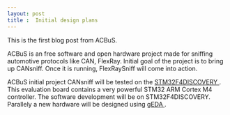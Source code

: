 ```yaml
---
layout: post
title :  Initial design plans
---
```


This is the first blog post from ACBuS.

ACBuS is an free software and open hardware project made for sniffing automotive protocols like CAN, FlexRay. Initial goal of the project is to bring up CANsniff. Once it is running, FlexRaySniff will come into action.

ACBuS initial project CANsniff will be tested on the <a href="http://www.st.com/internet/evalboard/product/252419.jsp"> STM32F4DISCOVERY </a>. This evaluation board contains a very powerful STM32 ARM Cortex M4 controller. The software development will be on STM32F4DISCOVERY. Parallely a new hardware will be designed using <a href="http://www.geda-project.org/"> gEDA </a>.
